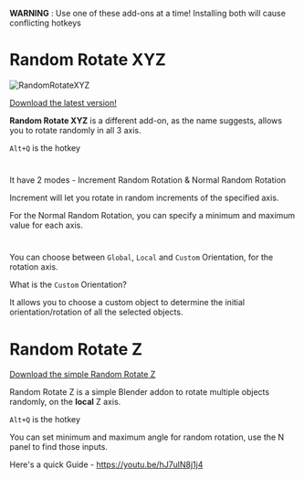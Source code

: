 **WARNING** : Use one of these add-ons at a time! Installing both will cause conflicting hotkeys
#
# Random Rotate XYZ
![RandomRotateXYZ](https://github.com/abhiraaid/RandomRotate/assets/108699606/4016d0d8-fcf2-4f61-a417-99c601f842a5)



[Download the latest version!](https://github.com/abhiraaid/RandomRotate/releases/tag/RandomRotateXYZ-2-0)

**Random Rotate XYZ** is a different add-on, as the name suggests, allows you to rotate randomly in all 3 axis. 

`Alt+Q` is the hotkey

#

It have 2 modes - Increment Random Rotation & Normal Random Rotation

Increment will let you rotate in random increments of the specified axis.

For the Normal Random Rotation, you can specify a minimum and maximum value for each axis.

#

You can choose between `Global`, `Local` and `Custom` Orientation, for the rotation axis.

What is the `Custom` Orientation?

It allows you to choose a custom object to determine the initial orientation/rotation of all the selected objects.

#
#
# Random Rotate Z

[Download the simple Random Rotate Z](https://github.com/abhiraaid/RandomRotate/releases/tag/RandomRotateZ)

Random Rotate Z is a simple Blender addon to rotate multiple objects randomly, on the **local** Z axis.

`Alt+Q` is the hotkey

You can set minimum and maximum angle for random rotation, use the N panel to find those inputs.

Here's a quick Guide - https://youtu.be/hJ7ulN8j1j4

#
#


